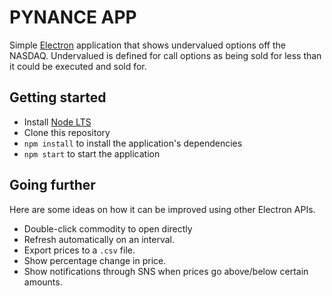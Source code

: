 # PYNANCE APP

Simple [Electron](http://electronjs.org) application that shows undervalued options off the NASDAQ. Undervalued is defined for call options as being sold for less than it could be executed and sold for.

## Getting started

- Install [Node LTS](https://nodejs.org)
- Clone this repository
- `npm install` to install the application's dependencies
- `npm start` to start the application

## Going further

Here are some ideas on how it can be improved using other Electron APIs.

- Double-click commodity to open directly
- Refresh automatically on an interval.
- Export prices to a `.csv` file.
- Show percentage change in price.
- Show notifications through SNS when prices go above/below certain amounts.
